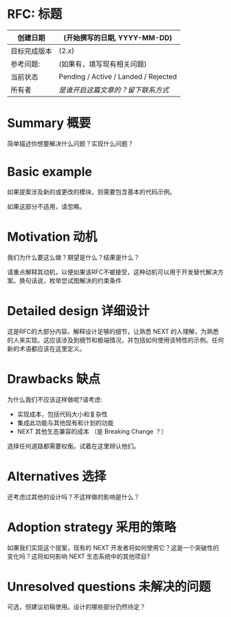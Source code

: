 # RFC: 标题

| 创建日期     | (开始撰写的日期, YYYY-MM-DD)                                                   |
| ----------------- | ------------------------------------------- |
| 目标完成版本 | (2.x)                                                          |
| 参考问题:    | (如果有，填写现有相关问题) |
| 当前状态     | Pending / Active / Landed / Rejected                                                      |
| 所有者       | *是谁开启这篇文章的？留下联系方式*                                         |

# Summary 概要

简单描述你想要解决什么问题？实现什么问题？

# Basic example 

如果提案涉及新的或更改的模块，则需要包含基本的代码示例。

如果这部分不适用，请忽略。

# Motivation 动机

我们为什么要这么做？期望是什么？结果是什么？

请重点解释其动机，以便如果该RFC不被接受，这种动机可以用于开发替代解决方案。换句话说，枚举您试图解决的约束条件

# Detailed design 详细设计

这是RFC的大部分内容。解释设计足够的细节，让熟悉 NEXT 的人理解，为熟悉的人来实现。这应该涉及到细节和极端情况，并包括如何使用该特性的示例。任何新的术语都应该在这里定义。

# Drawbacks 缺点

为什么我们不应该这样做呢?请考虑:

- 实现成本，包括代码大小和复杂性
- 集成此功能与其他现有和计划的功能
- NEXT 其他生态兼容的成本 （是 Breaking Change ？）

选择任何道路都需要权衡。试着在这里辨认他们。

# Alternatives 选择

还考虑过其他的设计吗？不这样做的影响是什么？

# Adoption strategy 采用的策略

如果我们实现这个提案，现有的 NEXT 开发者将如何使用它？这是一个突破性的变化吗？这将如何影响 NEXT 生态系统中的其他项目?

# Unresolved questions 未解决的问题

可选，但建议初稿使用。设计的哪些部分仍然待定？
